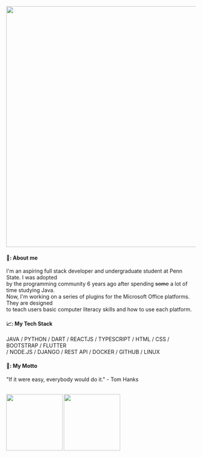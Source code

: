 <img src=https://media.giphy.com/media/fd4541gIoVM2vZbyVo/giphy.gif width="640px">

#### 📙: About me
I'm an aspiring full stack developer and undergraduate student at Penn State. I was adopted <br /> by the programming community 6 years ago after spending ~~some~~ a lot of time studying Java. <br />Now, I'm working on a series of plugins for the Microsoft Office platforms. They are designed <br /> to teach users basic computer literacy skills and how to use each platform. 

#### 📈: My Tech Stack
JAVA / PYTHON / DART / REACTJS / TYPESCRIPT / HTML / CSS / BOOTSTRAP / FLUTTER <br />/ NODE.JS / DJANGO / REST API / DOCKER / GITHUB / LINUX

#### 💬: My Motto
"If it were easy, everybody would do it." - Tom Hanks<br/><br/>

<img align="left" height="150px" src="https://github-readme-stats.vercel.app/api/?username=Liam-boston&theme=gruvbox" style="max-width:100%;" />
<img align="center" height="150px" src="https://github-readme-stats.vercel.app/api/top-langs/?username=Liam-boston&layout=compact&line_height=27&theme=gruvbox" style="max-width:100%;" />

